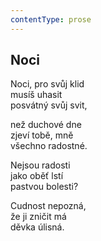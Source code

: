 ```yaml
---
contentType: prose
---
```


## Noci

Noci, pro svůj klid  
musíš uhasit  
posvátný svůj svit,

než duchové dne  
zjeví tobě, mně  
všechno radostné.

Nejsou radosti  
jako oběť lstí  
pastvou bolesti?

Cudnost nepozná,  
že ji zničit má  
děvka úlisná.

